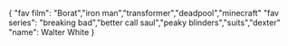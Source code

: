 
{
  "fav film": "Borat","iron man","transformer","deadpool","minecraft"
  "fav series": "breaking bad","better call saul","peaky blinders","suits","dexter"
  "name": Walter White
}
